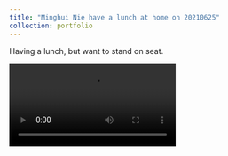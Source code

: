 ```yaml
---
title: "Minghui Nie have a lunch at home on 20210625"
collection: portfolio
---
```


Having a lunch, but want to stand on seat.

<video src="https://pengfeinie.github.io/images/5ff95b32d892857750146b56319c683e.mp4" controls="controls">您的浏览器不支持播放该视频！</video>



